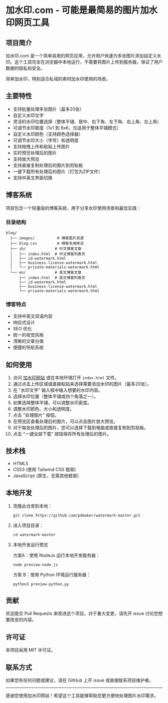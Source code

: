 # 加水印.com - 可能是最简易的图片加水印网页工具

## 项目简介

加水印.com 是一个简单易用的网页应用，允许用户快速为多张图片添加自定义水印。这个工具完全在浏览器中本地运行，不需要将图片上传到服务器，保证了用户数据的隐私和安全。

简单加水印，特别适合私域的素材加水印使用的场景。

## 主要特性

- 支持批量处理多张图片（最多20张）
- 自定义水印文字
- 灵活的水印位置选择（整体平铺、居中、右下角、左下角、右上角、左上角）
- 可调节水印密度（1x1 到 6x6，仅适用于整体平铺模式）
- 自定义水印颜色（支持颜色选择器）
- 可调节水印大小（字号）和透明度
- 支持拖拽上传和粘贴上传图片
- 实时预览处理后的图片
- 支持放大预览
- 支持直接复制处理后的图片到剪贴板
- 一键下载所有处理后的图片（打包为ZIP文件）
- 支持中英文界面切换

## 博客系统

项目包含一个轻量级的博客系统，用于分享水印使用场景和最佳实践：

### 目录结构
```
blog/
  ├── images/          # 博客图片资源
  ├── blog.css         # 博客专用样式
  ├── zh/             # 中文博客文章
  │   ├── index.html  # 中文博客列表页
  │   ├── id-watermark.html
  │   ├── business-license-watermark.html
  │   └── private-materials-watermark.html
  └── en/             # 英文博客文章
      ├── index.html  # 英文博客列表页
      ├── id-watermark.html
      ├── business-license-watermark.html
      └── private-materials-watermark.html
```

### 博客特点
- 支持中英文双语内容
- 响应式设计
- SEO 优化
- 统一的视觉风格
- 清晰的文章分类
- 便捷的导航系统

## 如何使用

1. 访问 [加水印网站](https://jiashuiyin.com) 或在本地环境打开 `index.html` 文件。
2. 通过点击上传区域或直接粘贴来选择需要添加水印的图片（最多20张）。
3. 在 "水印文字" 输入框中输入想要的水印内容。
4. 选择水印位置（整体平铺或四个角落之一）。
5. 如果选择整体平铺，可以调整水印密度。
6. 调整水印颜色、大小和透明度。
7. 点击 "处理图片" 按钮。
8. 在预览区查看处理后的图片，可以点击图片放大预览。
9. 对于每张处理后的图片，您可以选择下载到电脑或直接复制到剪贴板。
10. 点击 "一键全部下载" 按钮保存所有处理后的图片。

## 技术栈

- HTML5
- CSS3 (使用 Tailwind CSS 框架)
- JavaScript (原生，无需其他框架)

## 本地开发

1. 克隆此仓库到本地：
   ```
   git clone https://github.com/pdmaker/watermark-master.git
   ```
2. 进入项目目录：
   ```
   cd watermark-master
   ```
3. 本地开发运行预览
   
   方案A：使用 NodeJs 运行本地开发服务器：
   ```
   node preview-node.js
   ```
   方案 B：使用 Python 环境运行服务器：
   ```
   python3 preview-python.py
   ```

## 贡献

欢迎提交 Pull Requests 来改进这个项目。对于重大变更，请先开 issue 讨论您想要改变的内容。

## 许可证

本项目采用 MIT 许可证。

## 联系方式

如果您有任何问题或建议，请在 GitHub 上开 issue 或直接联系项目维护者。

---

感谢您使用加水印网站！希望这个工具能够帮助您更方便地处理图片水印需求。
